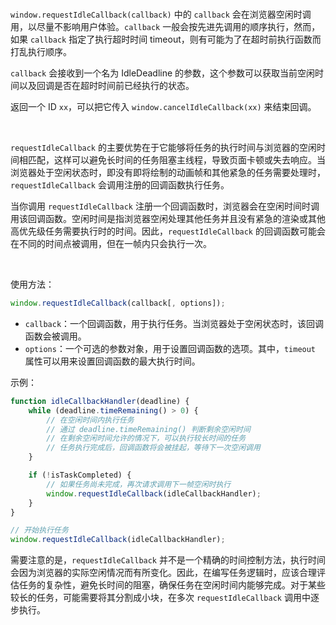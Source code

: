 <br>

`window.requestIdleCallback(callback)` 中的 `callback` 会在浏览器空闲时调用，以尽量不影响用户体验。`callback` 一般会按先进先调用的顺序执行，然而，如果 `callback` 指定了执行超时时间 timeout，则有可能为了在超时前执行函数而打乱执行顺序。

`callback` 会接收到一个名为 IdleDeadline 的参数，这个参数可以获取当前空闲时间以及回调是否在超时时间前已经执行的状态。

返回一个 ID `xx`，可以把它传入 `window.cancelIdleCallback(xx)` 来结束回调。

<br>

`requestIdleCallback` 的主要优势在于它能够将任务的执行时间与浏览器的空闲时间相匹配，这样可以避免长时间的任务阻塞主线程，导致页面卡顿或失去响应。当浏览器处于空闲状态时，即没有即将绘制的动画帧和其他紧急的任务需要处理时，`requestIdleCallback` 会调用注册的回调函数执行任务。

当你调用 `requestIdleCallback` 注册一个回调函数时，浏览器会在空闲时间时调用该回调函数。空闲时间是指浏览器空闲处理其他任务并且没有紧急的渲染或其他高优先级任务需要执行时的时间。因此，`requestIdleCallback` 的回调函数可能会在不同的时间点被调用，但在一帧内只会执行一次。

<br>

使用方法：

```javascript
window.requestIdleCallback(callback[, options]);
```

-   `callback`：一个回调函数，用于执行任务。当浏览器处于空闲状态时，该回调函数会被调用。
-   `options`：一个可选的参数对象，用于设置回调函数的选项。其中，`timeout` 属性可以用来设置回调函数的最大执行时间。

示例：

```javascript
function idleCallbackHandler(deadline) {
    while (deadline.timeRemaining() > 0) {
        // 在空闲时间内执行任务
        // 通过 deadline.timeRemaining() 判断剩余空闲时间
        // 在剩余空闲时间允许的情况下，可以执行较长时间的任务
        // 任务执行完成后，回调函数将会被挂起，等待下一次空闲调用
    }

    if (!isTaskCompleted) {
        // 如果任务尚未完成，再次请求调用下一帧空闲时执行
        window.requestIdleCallback(idleCallbackHandler);
    }
}

// 开始执行任务
window.requestIdleCallback(idleCallbackHandler);
```

需要注意的是，`requestIdleCallback` 并不是一个精确的时间控制方法，执行时间会因为浏览器的实际空闲情况而有所变化。因此，在编写任务逻辑时，应该合理评估任务的复杂性，避免长时间的阻塞，确保任务在空闲时间内能够完成。对于某些较长的任务，可能需要将其分割成小块，在多次 `requestIdleCallback` 调用中逐步执行。

<br>
